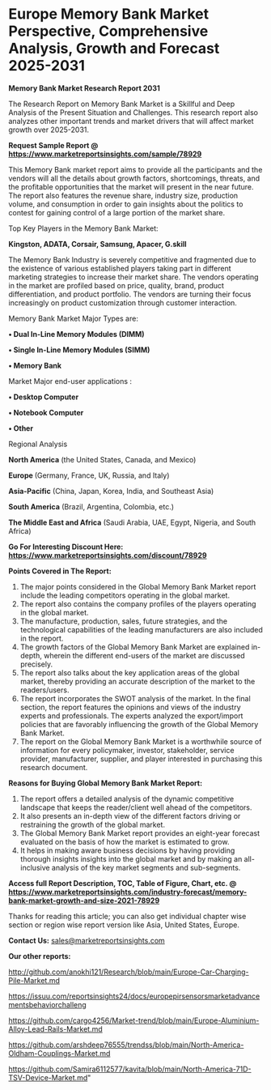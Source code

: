  # Europe Memory Bank Market Perspective, Comprehensive Analysis, Growth and Forecast 2025-2031

<strong>Memory Bank Market Research Report 2031</strong>

The Research Report on Memory Bank Market is a Skillful and Deep Analysis of the Present Situation and Challenges. This research report also analyzes other important trends and market drivers that will affect market growth over 2025-2031.

<strong>Request Sample Report @ <a href=https://www.marketreportsinsights.com/sample/78929>https://www.marketreportsinsights.com/sample/78929</a></strong>

This Memory Bank market report aims to provide all the participants and the vendors will all the details about growth factors, shortcomings, threats, and the profitable opportunities that the market will present in the near future. The report also features the revenue share, industry size, production volume, and consumption in order to gain insights about the politics to contest for gaining control of a large portion of the market share.

Top Key Players in the Memory Bank Market:

<strong>Kingston, ADATA, Corsair, Samsung, Apacer, G.skill</strong>

The Memory Bank Industry is severely competitive and fragmented due to the existence of various established players taking part in different marketing strategies to increase their market share. The vendors operating in the market are profiled based on price, quality, brand, product differentiation, and product portfolio. The vendors are turning their focus increasingly on product customization through customer interaction.

Memory Bank Market Major Types are:

<strong>• Dual In-Line Memory Modules (DIMM)

• Single In-Line Memory Modules (SIMM)

• Memory Bank</strong>

Market Major end-user applications :

<strong>• Desktop Computer

• Notebook Computer

• Other</strong>

Regional Analysis

</u><strong><b>North America</b></strong> (the United States, Canada, and Mexico)

<strong><b>Europe </b></strong>(Germany, France, UK, Russia, and Italy)

<strong><b>Asia-Pacific</b></strong> (China, Japan, Korea, India, and Southeast Asia)

<strong><b>South America</b></strong> (Brazil, Argentina, Colombia, etc.)

<strong><b>The Middle East and Africa</b></strong> (Saudi Arabia, UAE, Egypt, Nigeria, and South Africa)

<strong>Go For Interesting Discount Here: <a href=https://www.marketreportsinsights.com/discount/78929>https://www.marketreportsinsights.com/discount/78929</a></strong>

<strong>Points Covered in The Report:</strong>
<ol>
  <li>The major points considered in the Global Memory Bank Market report include the leading competitors operating in the global market.</li>
  <li>The report also contains the company profiles of the players operating in the global market.</li>
  <li>The manufacture, production, sales, future strategies, and the technological capabilities of the leading manufacturers are also included in the report.</li>
  <li>The growth factors of the Global Memory Bank Market are explained in-depth, wherein the different end-users of the market are discussed precisely.</li>
  <li>The report also talks about the key application areas of the global market, thereby providing an accurate description of the market to the readers/users.</li>
  <li>The report incorporates the SWOT analysis of the market. In the final section, the report features the opinions and views of the industry experts and professionals. The experts analyzed the export/import policies that are favorably influencing the growth of the Global Memory Bank Market.</li>
  <li>The report on the Global Memory Bank Market is a worthwhile source of information for every policymaker, investor, stakeholder, service provider, manufacturer, supplier, and player interested in purchasing this research document.</li>
</ol>
<strong>Reasons for Buying Global Memory Bank Market Report:</strong>

<ol>
  <li>The report offers a detailed analysis of the dynamic competitive landscape that keeps the reader/client well ahead of the competitors.</li>
  <li>It also presents an in-depth view of the different factors driving or restraining the growth of the global market.</li>
  <li>The Global Memory Bank Market report provides an eight-year forecast evaluated on the basis of how the market is estimated to grow.</li>
  <li>It helps in making aware business decisions by having providing thorough insights insights into the global market and by making an all-inclusive analysis of the key market segments and sub-segments.</li>
</ol>
<strong>Access full Report Description, TOC, Table of Figure, Chart, etc. @ <a href=https://www.marketreportsinsights.com/industry-forecast/memory-bank-market-growth-and-size-2021-78929>https://www.marketreportsinsights.com/industry-forecast/memory-bank-market-growth-and-size-2021-78929</a></strong>


Thanks for reading this article; you can also get individual chapter wise section or region wise report version like Asia, United States, Europe.

<strong>Contact Us:</strong>
sales@marketreportsinsights.com

<strong>Our other reports:</strong>

<a href=http://github.com/anokhi121/Research/blob/main/Europe-Car-Charging-Pile-Market.md>http://github.com/anokhi121/Research/blob/main/Europe-Car-Charging-Pile-Market.md</a>

<a href=https://issuu.com/reportsinsights24/docs/europepirsensorsmarketadvancementsbehaviorchalleng>https://issuu.com/reportsinsights24/docs/europepirsensorsmarketadvancementsbehaviorchalleng</a>

<a href=https://github.com/cargo4256/Market-trend/blob/main/Europe-Aluminium-Alloy-Lead-Rails-Market.md>https://github.com/cargo4256/Market-trend/blob/main/Europe-Aluminium-Alloy-Lead-Rails-Market.md</a>

<a href=https://github.com/arshdeep76555/trendss/blob/main/North-America-Oldham-Couplings-Market.md>https://github.com/arshdeep76555/trendss/blob/main/North-America-Oldham-Couplings-Market.md</a>

<a href=https://github.com/Samira6112577/kavita/blob/main/North-America-71D-TSV-Device-Market.md>https://github.com/Samira6112577/kavita/blob/main/North-America-71D-TSV-Device-Market.md</a>"
